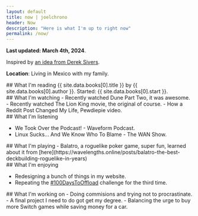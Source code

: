 ```yaml
---
layout: default
title: now | joelchrono
header: Now
description: "Here is what I'm up to right now"
permalink: /now/
---
```


**Last updated: March 4th, 2024**.

Inspired by [an idea from Derek Sivers](https://nownownow.com/about).

**Location**: Living in Mexico with my family.

<article markdown="1">
## What I'm reading
{{ site.data.books[0].title }} by {{ site.data.books[0].author }}. Started: {{ site.data.books[0].start }}.
</article>

<article markdown="1">
## What I'm watching
- Recently watched Dune Part Two, it was awesome.
- Recently watched The Lion King movie, the original of course.
- How a Reddit Post Changed My Life, Pewdiepie video.
</article>


<article markdown="1">
## What I'm listening

- We Took Over the Podcast! - Waveform Podcast.
- Linux Sucks... And We Know Who To Blame - The WAN Show.
</article>

<article markdown="1">
## What I'm playing
- Balatro, a roguelike poker game, super fun, learned about it from [here](https://wavelengths.online/posts/balatro-the-best-deckbuilding-roguelike-in-years)
</article>

<article markdown="1">
## What I'm enjoying

- Redesigning a bunch of things in my website.
- Repeating the [#100DaysToOffload](https://100daystooffload.com) challenge for the third time.

</article>

<article markdown="1">
## What I'm working on
- Doing commisions and trying not to procrastinate.
- A final project I need to do got get my degree.
- Balancing the urge to buy more Switch games while saving money for a car.
</article>
